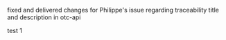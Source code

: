 fixed and delivered changes for Philippe's issue regarding traceability title and description in otc-api

test 1

